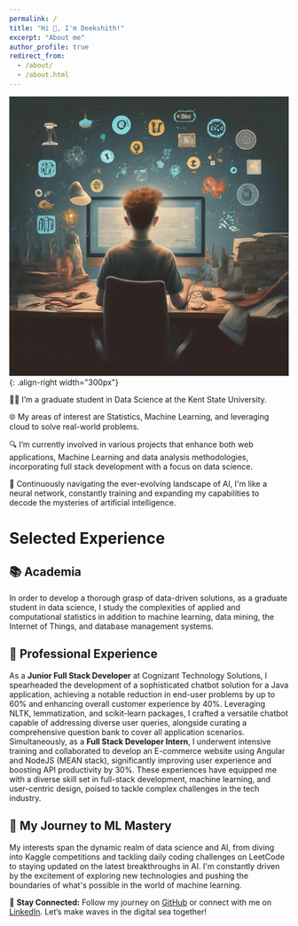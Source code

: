 ```yaml
---
permalink: /
title: "Hi 👋, I'm Deekshith!"
excerpt: "About me"
author_profile: true
redirect_from: 
  - /about/
  - /about.html
---
```


![Intro Pic](/images/about_pic.png){: .align-right width="300px"}

👨‍💻 I’m a graduate student in Data Science at the Kent State University.

🌐 My areas of interest are Statistics, Machine Learning, and leveraging cloud to solve real-world problems.

🔍 I’m currently involved in various projects that enhance both web applications, Machine Learning and data analysis methodologies, incorporating full stack development with a focus on data science.

🤖 Continuously navigating the ever-evolving landscape of AI, I'm like a neural network, constantly training and expanding my capabilities to decode the mysteries of artificial intelligence.

# Selected Experience

## 📚 Academia
In order to develop a thorough grasp of data-driven solutions, as a graduate student in data science, I study the complexities of applied and computational statistics in addition to machine learning, data mining, the Internet of Things, and database management systems.

## 🔧 Professional Experience
As a **Junior Full Stack Developer** at Cognizant Technology Solutions, I spearheaded the development of a sophisticated chatbot solution for a Java application, achieving a notable reduction in end-user problems by up to 60% and enhancing overall customer experience by 40%. Leveraging NLTK, lemmatization, and scikit-learn packages, I crafted a versatile chatbot capable of addressing diverse user queries, alongside curating a comprehensive question bank to cover all application scenarios. Simultaneously, as a **Full Stack Developer Intern**, I underwent intensive training and collaborated to develop an E-commerce website using Angular and NodeJS (MEAN stack), significantly improving user experience and boosting API productivity by 30%. These experiences have equipped me with a diverse skill set in full-stack development, machine learning, and user-centric design, poised to tackle complex challenges in the tech industry.

## 🚀 My Journey to ML Mastery
My interests span the dynamic realm of data science and AI, from diving into Kaggle competitions and tackling daily coding challenges on LeetCode to staying updated on the latest breakthroughs in AI. I'm constantly driven by the excitement of exploring new technologies and pushing the boundaries of what's possible in the world of machine learning.


🔗 **Stay Connected:** Follow my journey on [GitHub](https://github.com/deekshith10) or connect with me on [LinkedIn](https://www.linkedin.com/in/venepally-deekshith/). Let’s make waves in the digital sea together!
